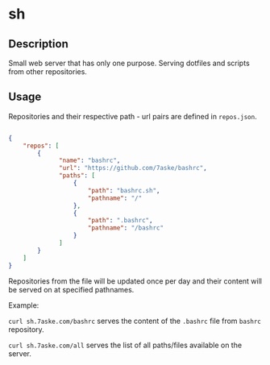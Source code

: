 # sh

## Description

Small web server that has only one purpose. Serving dotfiles and scripts from other repositories.

## Usage

Repositories and their respective path - url pairs are defined in `repos.json`.

```json

{
    "repos": [
        {
              "name": "bashrc",
              "url": "https://github.com/7aske/bashrc",
              "paths": [
                  {
                      "path": "bashrc.sh",
                      "pathname": "/"
                  },
                  {
                      "path": ".bashrc",
                      "pathname": "/bashrc"
                  }
              ]
        }
    ]
}
```

Repositories from the file will be updated once per day and their content will be served on at specified pathnames.

Example:

`curl sh.7aske.com/bashrc` serves the content of the `.bashrc` file from `bashrc` repository.

`curl sh.7aske.com/all` serves the list of all paths/files available on the server.
